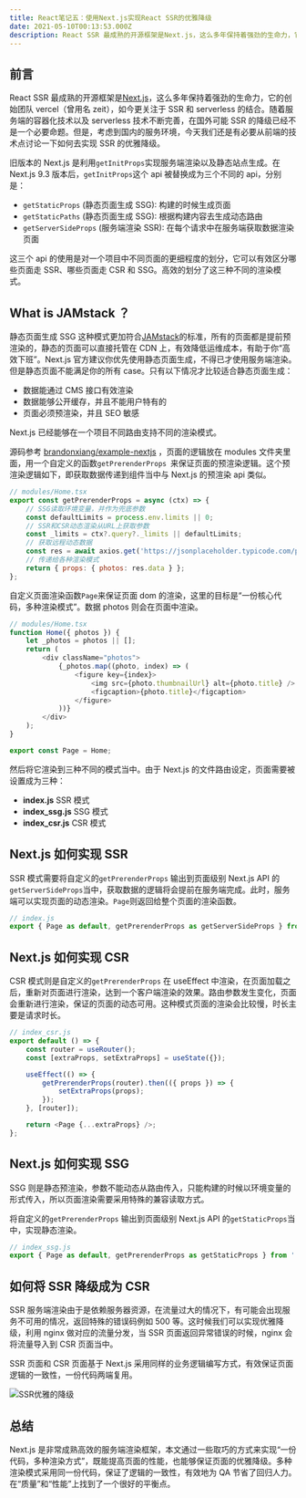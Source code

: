 ```yaml
---
title: React笔记五：使用Next.js实现React SSR的优雅降级
date: 2021-05-10T00:13:53.000Z
description: React SSR 最成熟的开源框架是Next.js，这么多年保持着强劲的生命力，它的创始团队 vercel（曾用名 zeit），如今更关注于 SSR 和 serverless 的结合。随着服务端的容器化技术以及 serverless 技术不断完善，在国外可能 SSR 的降级已经不是一个必要命题。
---
```


## 前言

React SSR 最成熟的开源框架是[Next.js](https://github.com/vercel/next.js)，这么多年保持着强劲的生命力，它的创始团队 vercel（曾用名 zeit），如今更关注于 SSR 和 serverless 的结合。随着服务端的容器化技术以及 serverless 技术不断完善，在国外可能 SSR 的降级已经不是一个必要命题。但是，考虑到国内的服务环境，今天我们还是有必要从前端的技术点讨论一下如何去实现 SSR 的优雅降级。

旧版本的 Next.js 是利用`getInitProps`实现服务端渲染以及静态站点生成。在 Next.js 9.3 版本后，`getInitProps`这个 api 被替换成为三个不同的 api，分别是：

- `getStaticProps` (静态页面生成 SSG): 构建的时候生成页面
- `getStaticPaths` (静态页面生成 SSG): 根据构建内容去生成动态路由
- `getServerSideProps` (服务端渲染 SSR): 在每个请求中在服务端获取数据渲染页面

这三个 api 的使用是对一个项目中不同页面的更细程度的划分，它可以有效区分哪些页面走 SSR、哪些页面走 CSR 和 SSG。高效的划分了这三种不同的渲染模式。

## What is JAMstack ？

静态页面生成 SSG 这种模式更加符合[JAMstack](https://jamstack.org/)的标准，所有的页面都是提前预渲染的，静态的页面可以直接托管在 CDN 上，有效降低运维成本，有助于你“高效下班”。Next.js 官方建议你优先使用静态页面生成，不得已才使用服务端渲染。但是静态页面不能满足你的所有 case。只有以下情况才比较适合静态页面生成：

- 数据能通过 CMS 接口有效渲染
- 数据能够公开缓存，并且不能用户特有的
- 页面必须预渲染，并且 SEO 敏感

Next.js 已经能够在一个项目不同路由支持不同的渲染模式。

源码参考 [brandonxiang/example-nextjs](https://github.com/brandonxiang/example-nextjs) ，页面的逻辑放在 modules 文件夹里面，用一个自定义的函数`getPrerenderProps `来保证页面的预渲染逻辑。这个预渲染逻辑如下，即获取数据传递到组件当中与 Next.js 的预渲染 api 类似。

```javascript
// modules/Home.tsx
export const getPrerenderProps = async (ctx) => {
	// SSG读取环境变量，并作为兜底参数
	const defaultLimits = process.env.limits || 0;
	// SSR和CSR动态渲染从URL上获取参数
	const _limits = ctx?.query?._limits || defaultLimits;
	// 获取远程动态数据
	const res = await axios.get('https://jsonplaceholder.typicode.com/photos?_limit=' + _limits);
	// 传递给各种渲染模式
	return { props: { photos: res.data } };
};
```

自定义页面渲染函数`Page`来保证页面 dom 的渲染，这里的目标是“一份核心代码，多种渲染模式”。数据 photos 则会在页面中渲染。

```javascript
// modules/Home.tsx
function Home({ photos }) {
	let _photos = photos || [];
	return (
		<div className="photos">
			{_photos.map((photo, index) => (
				<figure key={index}>
					<img src={photo.thumbnailUrl} alt={photo.title} />
					<figcaption>{photo.title}</figcaption>
				</figure>
			))}
		</div>
	);
}

export const Page = Home;
```

然后将它渲染到三种不同的模式当中。由于 Next.js 的文件路由设定，页面需要被设置成为三种：

- **index.js** SSR 模式
- **index_ssg.js** SSG 模式
- **index_csr.js** CSR 模式

## Next.js 如何实现 SSR

SSR 模式需要将自定义的`getPrerenderProps` 输出到页面级别 Next.js API 的`getServerSideProps`当中，获取数据的逻辑将会提前在服务端完成。此时，服务端可以实现页面的动态渲染。`Page`则返回给整个页面的渲染函数。

```javascript
// index.js
export { Page as default, getPrerenderProps as getServerSideProps } from '../modules/Home';
```

## Next.js 如何实现 CSR

CSR 模式则是自定义的`getPrerenderProps` 在 useEffect 中渲染，在页面加载之后，重新对页面进行渲染，达到一个客户端渲染的效果。路由参数发生变化，页面会重新进行渲染，保证的页面的动态可用。这种模式页面的渲染会比较慢，时长主要是请求时长。

```javascript
// index_csr.js
export default () => {
	const router = useRouter();
	const [extraProps, setExtraProps] = useState({});

	useEffect(() => {
		getPrerenderProps(router).then(({ props }) => {
			setExtraProps(props);
		});
	}, [router]);

	return <Page {...extraProps} />;
};
```

## Next.js 如何实现 SSG

SSG 则是静态预渲染，参数不能动态从路由传入，只能构建的时候以环境变量的形式传入，所以页面渲染需要采用特殊的兼容读取方式。

将自定义的`getPrerenderProps` 输出到页面级别 Next.js API 的`getStaticProps`当中，实现静态渲染。

```js
// index_ssg.js
export { Page as default, getPrerenderProps as getStaticProps } from '../modules/Home';
```

## 如何将 SSR 降级成为 CSR

SSR 服务端渲染由于是依赖服务器资源，在流量过大的情况下，有可能会出现服务不可用的情况，返回特殊的错误码例如 500 等。这时候我们可以实现优雅降级，利用 nginx 做对应的流量分发，当 SSR 页面返回异常错误的时候，nginx 会将流量导入到 CSR 页面当中。

SSR 页面和 CSR 页面基于 Next.js 采用同样的业务逻辑编写方式，有效保证页面逻辑的一致性，一份代码两端复用。

![SSR优雅的降级](https://brandonxiang.top/img/next-fallback.png)

## 总结

Next.js 是非常成熟高效的服务端渲染框架，本文通过一些取巧的方式来实现“一份代码，多种渲染方式”，既能提高页面的性能，也能够保证页面的优雅降级。多种渲染模式采用同一份代码，保证了逻辑的一致性，有效地为 QA 节省了回归人力。在“质量”和“性能”上找到了一个很好的平衡点。
